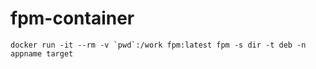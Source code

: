 # fpm-container
```docker run -it --rm -v `pwd`:/work fpm:latest fpm -s dir -t deb -n appname target```
